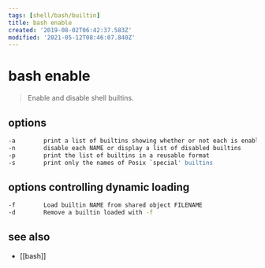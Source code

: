 ```yaml
---
tags: [shell/bash/builtin]
title: bash enable
created: '2019-08-02T06:42:37.583Z'
modified: '2021-05-12T08:46:07.840Z'
---
```


# bash enable
> Enable and disable shell builtins.


## options
```sh
-a        print a list of builtins showing whether or not each is enabled
-n        disable each NAME or display a list of disabled builtins
-p        print the list of builtins in a reusable format
-s        print only the names of Posix `special' builtins
```
## options controlling dynamic loading
```sh
-f        Load builtin NAME from shared object FILENAME
-d        Remove a builtin loaded with -f
```

## see also
- [[bash]]
